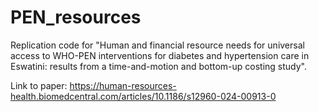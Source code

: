 # PEN_resources
Replication code for "Human and financial resource needs for universal access to WHO-PEN interventions for diabetes and hypertension care in Eswatini: results from a time-and-motion and bottom-up costing study". 

Link to paper: https://human-resources-health.biomedcentral.com/articles/10.1186/s12960-024-00913-0 
